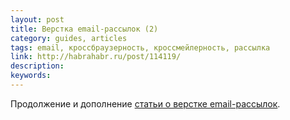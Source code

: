 ```yaml
---
layout: post
title: Верстка email-рассылок (2)
category: guides, articles
tags: email, кроссбраузерность, кроссмейлерность, рассылка
link: http://habrahabr.ru/post/114119/
description:
keywords:
---
```


<p>Продолжение и дополнение <a href="/search/id178">статьи о верстке email-рассылок</a>.</p>
